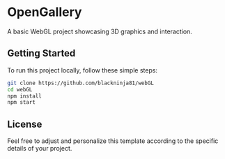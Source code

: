 # OpenGallery

A basic WebGL project showcasing 3D graphics and interaction.

## Getting Started

To run this project locally, follow these simple steps:

```bash
git clone https://github.com/blackninja81/webGL
cd webGL
npm install
npm start
```
## License
Feel free to adjust and personalize this template according to the specific details of your project.
